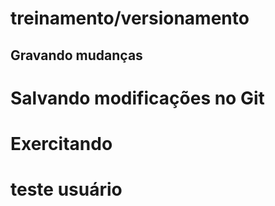 # treinamento/versionamento
## Gravando mudanças

# Salvando modificações no Git
# Exercitando
# teste usuário
